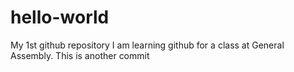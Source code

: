 # hello-world
My 1st github repository
I am learning github for a class at General Assembly.
This is another commit
